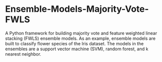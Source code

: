 # Ensemble-Models-Majority-Vote-FWLS
A Python framework for building majority vote and feature weighted linear stacking (FWLS) ensemble models.  As an example, ensemble models are built to classify flower species of the Iris dataset.  The models in the ensembles are a support vector machine (SVM), random forest, and k nearest neighbor.
